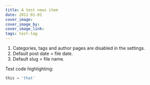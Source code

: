 ```yaml
---
title: A test news item
date: 2012-01-01
cover_image: 
cover_image_by: 
cover_image_link: 
tags: test-tag
---
```


1. Categories, tags and author pages are disabled in the settings.
2. Default post date = file date.
3. Default slug = file name.

Test code highlighting:

```python
this = 'that'
```
